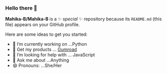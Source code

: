 ### Hello there 👋

**Mahika-B/Mahika-B** is a ✨ _special_ ✨ repository because its `README.md` (this file) appears on your GitHub profile.

Here are some ideas to get you started:

- 🔭 I’m currently working on ...Python
- 🌱 Get my products ... [Gumroad](https://mahikab.gumroad.com/)
- 🤔 I’m looking for help with ... JavaScript
- 💬 Ask me about ...Anything
- 😄 Pronouns: ...She/Her

